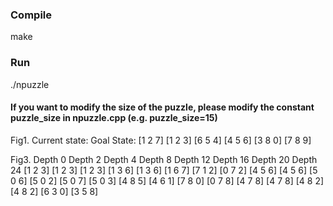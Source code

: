 ### Compile
make

### Run
./npuzzle

#### If you want to modify the size of the puzzle, please modify the constant puzzle_size in npuzzle.cpp (e.g. puzzle_size=15)



Fig1.
Current state:		Goal State:
	[1 2 7]				[1 2 3]
	[6 5 4]				[4 5 6]
	[3 8 0]				[7 8 9]


Fig3.
Depth 0		Depth 2		Depth 4		Depth 8		Depth 12	Depth 16	Depth 20	Depth 24
[1 2 3]		[1 2 3]		[1 2 3]		[1 3 6]		[1 3 6]		[1 6 7]		[7 1 2]		[0 7 2]
[4 5 6]		[4 5 6]		[5 0 6]		[5 0 2]		[5 0 7]  	[5 0 3]		[4 8 5] 	[4 6 1]
[7 8 0] 	[0 7 8]		[4 7 8] 	[4 7 8] 	[4 8 2] 	[4 8 2] 	[6 3 0]	 	[3 5 8]